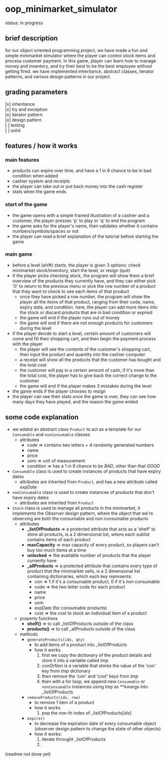 # oop_minimarket_simulator

status: in progress

## brief description

for our object oriented programming project, we have made a fun and simple minimarket simulator where the player can control stock items and process customer payment. In this game, player can learn how to manage money and inventory, and try their best to be the best employee without getting fired. we have implemented inheritance, abstract classes, iterator patterns, and various design patterns in our project.

## grading parameters

[x] inheritance\
[x] try and exception\
[x] iterator pattern\
[x] design pattern\
[ ] testing\
[ ] solid

## features / how it works

### main features

- products can expire over time, and have a 1 in 9 chance to be in bad condition when added
- cashier system and receipts
- the player can take out or put back money into the cash register
- stats when the game ends 

### start of the game

- the game opens with a simple framed illustration of a cashier and a customer, the player presses 'p' to play or 'q' to end the program
- the game asks for the player's name, then validates whether it contains numbers/symbols/spaces or not
- the player can read a brief explanation of the tutorial before starting the game

### main game

- before a level (shift) starts, the player is given 3 options: check minimarket stock/inventory, start the level, or resign (quit)
- if the player picks checking stock, the program will show them a brief overview of the products they currently have, and they can either pick '0' to return to the previous menu or pick the row number of a product that they want to check to see each items of that product
  - once they have picked a row number, the program will show the player all the items of that product, ranging from their code, name, expiry date, and condition. here, the player can add more items into the stock or discard products that are in bad condition or expired
  - the game will end if the player runs out of money
  - the game will end if there are not enough products for customers during the level
- if the player decide to start a level, certain amount of customers will come and fill their shopping cart, and then begin the payment process with the player
  - the player will see the contents of the customer's shopping cart, then input the product and quantity into the cashier computer
  - a receipt will show all the products that the customer has bought and the total cost
  - the customer will pay in a certain amount of cash, if it's more than the total cost, the player has to give back the correct change to the customer
  - the game will end if the player makes 3 mistakes during the level
- the game ends if the player chooses to resign
- the player can see their stats once the game is over, they can see how many days they have played, and the reason the game ended

## some code explanation

- we added an abstract class `Product` to act as a template for our `Consumable` and `nonConsumable` classes
  - attributes
    - code => contains two letters + 4 randomly generated numbers 
    - name
    - price
    - uom => unit of measurement
    - condition => has a 1 in 9 chance to be _BAD_, other than that _GOOD_
- `Consumable` class is used to create instances of products that have expiry dates
  - attributes are inherited from `Product`, and has a new attribute called _expDate_
- `nonConsumable` class is used to create instances of products that don't have expiry dates
  - attributes are inherited from `Product`
- `Stock` class is used to manage all products in the minimarket, it implements the _Observer_ design pattern, where the object that we're observing are both the consumable and non consumable products
  - attributes
    - **_listOfProducts** => a protected attribute that acts as a 'shelf' to store all products, is a 2 dimensional list, where each sublist contains items of each product
    -  **maxCapacity** => max capacity of every product, so players can't buy too much items at a time
    -  **unlocked** => the available number of products that the player currently have
    -  **_allProducts** => a protected attribute that contains every type of product that the minimarket sells, is a 2 dimensional list containing dictionaries, which each key represents:
        - con => 1 if it's a consumable product, 0 if it's non consumable
        - code => the two letter code for each product
        - name
        - price
        - uom
        - expDate (for consumable products)
        - cost => the cost to stock an individual item of a product
  - property functions
    - **shelf()** => to call _listOfProducts outside of the class
    - **products()** => to call _allProducts outside of the class
  - methods
    - `generateProducts(idx, qty)`
      - to add items of a product into _listOfProducts
      - how it works
        1. first we copy the dictionary of the product details and store it into a variable called _tmp_
        2. _conOrNon_ is a variable that stores the value of the 'con' key from _tmp_ dictionary
        3. then remove the 'con' and 'cost' keys from _tmp_
        4. then with a for loop, we append new `Consumable` or `nonConsumable` instances using tmp as **kwargs into _listOfProducts
    - `removeProducts(idx, row)`
      - to remove 1 item of a product
      - how it works
        1. pop the _row_-th index of _listOfProducts[_idx_]
    - `expire()`
      - to decrease the expiration date of every consumable object (observer design pattern to change the state of other objects)
      - how it works:
        1. iterate throught _listOfProducts
        2. 
\(readme not done yet)
